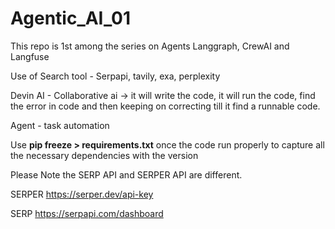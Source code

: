 # Agentic_AI_01
This repo is 1st among the series on Agents
Langgraph, CrewAI and Langfuse

Use of Search tool - Serpapi, tavily, exa, perplexity

Devin AI - Collaborative ai -> it will write the code, it will run the code, find the error in code and then keeping on correcting till it find a runnable code.

Agent - task automation


Use **pip freeze > requirements.txt** once the code run properly to capture all the necessary dependencies with the version

Please Note the SERP API and SERPER API are different.

SERPER
https://serper.dev/api-key

SERP
https://serpapi.com/dashboard